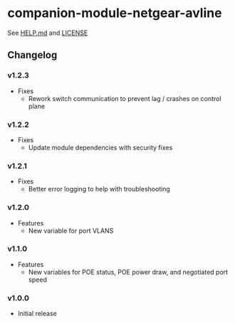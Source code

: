 # companion-module-netgear-avline

See [HELP.md](./companion/HELP.md) and [LICENSE](./LICENSE)

## Changelog

### v1.2.3

- Fixes
  - Rework switch communication to prevent lag / crashes on control plane

### v1.2.2

- Fixes
  - Update module dependencies with security fixes

### v1.2.1

- Fixes
  - Better error logging to help with troubleshooting

### v1.2.0

- Features
  - New variable for port VLANS

### v1.1.0

- Features
  - New variables for POE status, POE power draw, and negotiated port speed

### v1.0.0

- Initial release
